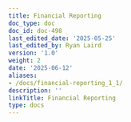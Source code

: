 ```yaml
---
title: Financial Reporting
doc_type: doc
doc_id: doc-498
last_edited_date: '2025-05-25'
last_edited_by: Ryan Laird
version: '1.0'
weight: 2
date: '2025-06-12'
aliases:
- /docs/financial-reporting_1_1/
description: ''
linkTitle: Financial Reporting
type: docs
---
```


<!-- Unsupported block type: table_of_contents -->

<!-- Unsupported block type: unsupported -->
